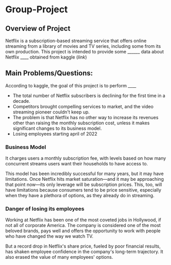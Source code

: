 # Group-Project

## Overview of Project 

Netflix is a subscription-based streaming service that offers online streaming from a library of movies and TV series, including some from its own production. This project is intended to provide some ______ data about Netflix ____  obtained from kaggle (_link_)



## Main Problems/Questions:

According to kaggle, the goal of this project is to perform ____

- The total number of Netflix subscribers is declining for the first time in a decade.
- Competitors brought compelling services to market, and the video streaming pioneer couldn't keep up.
- The problem is that Netflix has no other way to increase its revenues other than raising the monthly subscription cost, unless it makes significant changes to its business model.
- Losing employees starting april of 2022

### Business Model 

It charges users a monthly subscription fee, with levels based on how many concurrent streams users want their households to have access to.

This model has been incredibly successful for many years, but it may have limitations. Once Netflix hits market saturation—and it may be approaching that point now—its only leverage will be subscription prices. This, too, will have limitations because consumers tend to be price sensitive, especially when they have a plethora of options, as they already do in streaming.

### Danger of losing its employees

Working at Netflix has been one of the most coveted jobs in Hollywood, if not all of corporate America. The company is considered one of the most beloved brands, pays well and offers the opportunity to work with people who have changed the way we watch TV.

But a record drop in Netflix's share price, fueled by poor financial results, has shaken employee confidence in the company's long-term trajectory. It also erased the value of many employees' options.
